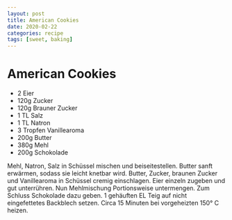 ```yaml
---
layout: post
title: American Cookies
date: 2020-02-22
categories: recipe
tags: [sweet, baking]
---
```

# American Cookies

- 2 Eier
- 120g Zucker
- 120g Brauner Zucker
- 1 TL Salz
- 1 TL Natron
- 3 Tropfen Vanillearoma
- 200g Butter
- 380g Mehl
- 200g Schokolade

Mehl, Natron, Salz in Schüssel mischen und beiseitestellen.
Butter sanft erwärmen, sodass sie leicht knetbar wird.
Butter, Zucker, braunen Zucker und Vanillearoma in Schüssel cremig einschlagen. Eier einzeln zugeben und gut unterrühren.
Nun Mehlmischung Portionsweise untermengen. Zum Schluss Schokolade dazu geben. 1 gehäuften EL Teig auf nicht eingefettetes Backblech setzen.
Circa 15 Minuten bei vorgeheizten 150° C heizen.

